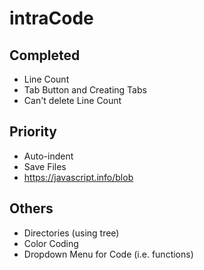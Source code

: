 # intraCode

## Completed
- Line Count
- Tab Button and Creating Tabs
- Can't delete Line Count

## Priority
- Auto-indent
- Save Files
- https://javascript.info/blob

## Others
- Directories (using tree)
- Color Coding
- Dropdown Menu for Code (i.e. functions)
